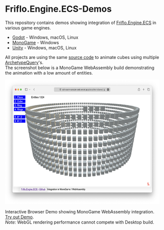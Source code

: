 # Friflo.Engine.ECS-Demos

This repository contains demos showing integration of [Friflo.Engine.ECS](https://github.com/friflo/Friflo.Json.Fliox/blob/main/Engine/README.md)
in various game engines.

- [Godot](Godot) - Windows, macOS, Linux
- [MonoGame](MonoGame) - Windows
- [Unity](Unity) - Windows, macOS, Linux

All projects are using the same [source code](./Godot/Drones.cs) to animate cubes using multiple
[ArchetypeQuery](https://github.com/friflo/Friflo.Engine-docs/blob/main/api/ArchetypeQuery.md)'s.  
The screenshot below is a MonoGame WebAssembly build demonstrating the animation with a low amount of entities.

<a href="https://sdl-wasm-sample-web.vercel.app/docs/MonoGame/">
<img src="https://raw.githubusercontent.com/friflo/Friflo.Engine-docs/main/docs/images/MonoGame-wasm.png" width="600" height="405"/>
</a>

Interactive Browser Demo showing MonoGame WebAssembly integration. [Try out Demo](https://sdl-wasm-sample-web.vercel.app/docs/MonoGame/).  
*Note:* WebGL rendering performance cannot compete with Desktop build.
